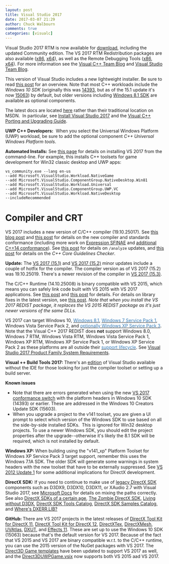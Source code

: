 ```yaml
---
layout: post
title: Visual Studio 2017
date: 2017-03-07 21:29
author: Chuck Walbourn
comments: true
categories: [visualc]
---
```

Visual Studio 2017 RTM is now available for <a href="https://aka.ms/vs2017cpp">download</a>, including the updated Community edition. The VS 2017 RTM Redistribution packages are also available (<a href="https://go.microsoft.com/fwlink/?LinkId=746571">x86</a>, <a href="https://go.microsoft.com/fwlink/?LinkId=746572">x64</a>), as well as the Remote Debugging Tools (<a href="https://go.microsoft.com/fwlink/?LinkId=746569">x86</a>, <a href="https://go.microsoft.com/fwlink/?LinkId=746570">x64</a>). For more information see the <a href="https://devblogs.microsoft.com/cppblog/visual-studio-2017-for-c-developers-you-will-love-it/">Visual C++ Team Blog</a> and <a href="https://devblogs.microsoft.com/visualstudio/announcing-visual-studio-2017-general-availability-and-more/">Visual Studio Team Blog</a>.
<!--more-->

This version of Visual Studio includes a new lightweight installer. Be sure to read <a href="https://devblogs.microsoft.com/cppblog/the-lightweight-visual-studio-15-installer/">this post</a> for an overview. Note that most C++ workloads include the <em>Windows 10 SDK</em> (originally this was <a href="https://walbourn.github.io/windows-10-anniversary-update-sdk/">14393</a>, but as of the 15.1 update it's now <a href="https://walbourn.github.io/windows-10-creators-update-sdk/">15063</a>) by default, but older versions including <a href="https://walbourn.github.io/visual-studio-2013-and-windows-8-1-sdk-rtm-are-now-available/">Windows 8.1 SDK</a> are available as optional components.

The latest docs are located <a href="https://docs.microsoft.com/en-us/visualstudio/">here</a> rather than their traditional location on MSDN.  In particular, see <a href="https://docs.microsoft.com/en-us/visualstudio/install/install-visual-studio">Install Visual Studio 2017</a> and the <a href="https://docs.microsoft.com/en-us/cpp/porting/visual-cpp-porting-and-upgrading-guide">Visual C++ Porting and Upgrading Guide</a>.

<strong>UWP C++ Developers:</strong>  When you select the Universal Windows Platform (UWP) workload, be sure to add the optional component <em>C++ Universal Windows Platform tools</em>.

<strong>Automated Installs:</strong> See <a href="https://docs.microsoft.com/en-us/visualstudio/install/use-command-line-parameters-to-install-visual-studio">this page</a> for details on installing VS 2017 from the command-line. For example, this installs C++ toolsets for game development for Win32 classic desktop and UWP apps:

```
vs_community.exe --lang en-us
--add Microsoft.VisualStudio.Workload.NativeGame
--add Microsoft.VisualStudio.ComponentGroup.NativeDesktop.Win81
--add Microsoft.VisualStudio.Workload.Universal
--add Microsoft.VisualStudio.ComponentGroup.UWP.VC
--add Microsoft.VisualStudio.Workload.NativeDesktop
--includeRecommended
```

<h1>Compiler and CRT</h1>

VS 2017 includes a new version of C/C++ compiler (19.10.25017). See <a href="https://devblogs.microsoft.com/cppblog/msvc-the-best-choice-for-windows/">this blog post</a> and <a href="https://devblogs.microsoft.com/cppblog/c-standards-conformance-from-microsoft/">this post</a> for details on the new compiler and standards conformance (including more work on <a href="https://devblogs.microsoft.com/cppblog/sfinae-update/">Expression SFINAE</a> and <a href="https://devblogs.microsoft.com/cppblog/constexpr-and-aggregate-initialization/">additional C++14 conformance</a>). See <a href="https://devblogs.microsoft.com/cppblog/c-code-analysis-improvements-in-visual-studio-2017-rtm/">this post</a> for details on <code>/analyze</code> updates, and <a href="https://devblogs.microsoft.com/cppblog/check-for-const-correctness-with-the-c-core-guidelines-checker/">this post</a> for details on the <em>C++ Core Guidelines Checker</em>.

<strong>Update:</strong> The <a href="https://devblogs.microsoft.com/visualstudio/visual-studio-2017-update/">VS 2017 (15.1)</a> and <a href="https://devblogs.microsoft.com/visualstudio/update-to-visual-studio-2017-and-next-preview/">VS 2017 (15.2)</a> minor updates include a couple of hotfix for the compiler. The compiler version as of VS 2017 (15.2) was 19.10.25019. There's a newer revision of the compiler in <a href="https://walbourn.github.io/visual-studio-2017-15-3-update/">VS 2017 (15.3)</a>.

The C/C++ Runtime (14.10.25008) is binary compatible with VS 2015, which means you can safely link code built with VS 2015 with VS 2017 applications. See <a href="https://devblogs.microsoft.com/cppblog/binary-compatibility-and-pain-free-upgrade-why-moving-to-visual-studio-2017-is-almost-too-easy/">this post</a> and <a href="https://devblogs.microsoft.com/cppblog/c1417-features-and-stl-fixes-in-vs-15-preview-4/">this post</a> for details. For details on library fixes in the latest version, see <a href="https://devblogs.microsoft.com/cppblog/stl-fixes-in-vs-2017-rtm/">this post</a>. <em>Note that when you install the VS 2017 REDIST package, it replaces the VS 2015 REDIST package as it's just newer versions of the same DLLs.</em>

VS 2017 can target Windows 10, <a href="https://walbourn.github.io/windows-8-1-update/"><span style="color: #337ab7">Windows 8.1</span></a>, <a href="https://walbourn.github.io/windows-7-service-pack-1/"><span style="color: #337ab7">Windows 7 Service Pack 1</span></a>, Windows Vista Service Pack 2, and <a href="https://walbourn.github.io/visual-studio-2012-update-1/"><span style="color: #337ab7">optionally Windows XP Service Pack 3</span></a>. Note that the Visual C++ 2017 REDIST does <strong>not</strong> support Windows 8.0, Windows 7 RTM, Windows Vista RTM, Windows Vista Service Pack 1, Windows XP RTM, Windows XP Service Pack 1, or Windows XP Service Pack 2 as these platforms are all outside their <a href="http://windows.microsoft.com/en-us/windows/lifecycle"><span style="color: #337ab7">support lifecycle</span></a>. See <a href="https://www.visualstudio.com/en-us/productinfo/vs2017-system-requirements-vs">Visual Studio 2017 Product Family System Requirements</a>.

<strong>Visual ++ Build Tools 2017:</strong> There's an <a href="https://devblogs.microsoft.com/cppblog/introducing-the-visual-studio-build-tools/">edition</a> of Visual Studio available without the IDE for those looking for just the compiler toolset or setting up a build server.

<strong>Known issues</strong>

<ul>
 	<li>Note that there are errors generated when using the new <a href="https://devblogs.microsoft.com/cppblog/permissive-switch/">VS 2017 conformance switch</a> with the platform headers in Windows 10 SDK (14393) or earlier. These are addressed in the Windows 10 Creators Update SDK (15603).</li>
 	<li>When you upgrade a project to the v141 toolset, you are given a UI prompt to select which version of the Windows SDK to use based on all the side-by-side installed SDKs.  This is ignored for Win32 desktop projects. To use a newer Windows SDK, you should edit the project properties after the upgrade--otherwise it's likely the 8.1 SDK will be required, which is not installed by default.</li>
</ul>

<strong>Windows XP: </strong>When building using the "v141_xp" Platform Toolset for Windows XP Service Pack 3 target support, remember this uses the Windows 7.1A SDK. The older SDK will generate some warnings in system headers with the new toolset that have to be externally suppressed. See <a href="https://walbourn.github.io/visual-studio-2012-update-1/">VS 2012 Update 1</a> for some additional implications for DirectX development.

<strong>DirectX SDK:</strong> If you need to continue to make use of <a href="https://walbourn.github.io/announcement-directx-sdk-june-2010-is-live/">legacy DirectX SDK</a> components such as D3DX9, D3DX10, D3DX11, or XAudio 2.7 with Visual Studio 2017, see <a href="http://msdn.microsoft.com/en-us/library/windows/desktop/ee663275.aspx">Microsoft Docs</a> for details on mixing the paths correctly. See also <a href="https://walbourn.github.io/directx-sdk-s-of-a-certain-age/">DirectX SDKs of a certain age</a>, <a href="https://walbourn.github.io/the-zombie-directx-sdk/">The Zombie DirectX SDK</a>, <a href="https://walbourn.github.io/living-without-d3dx/">Living without D3DX</a>, <a href="https://walbourn.github.io/directx-sdk-tools-catalog/">DirectX SDK Tools Catalog</a>, <a href="https://walbourn.github.io/directx-sdk-samples-catalog/">DirectX SDK Samples Catalog</a>, and <a href="https://walbourn.github.io/wheres-dxerr-lib/">Where's DXERR.LIB?</a>

<strong>GitHub: </strong>There are VS 2017 projects in the latest releases of <a href="https://github.com/Microsoft/DirectXTK/releases">DirectX Tool Kit for DirectX 11</a>, <a href="https://github.com/Microsoft/DirectXTK12/releases">DirectX Tool Kit for DirectX 12</a>, <a href="https://github.com/Microsoft/DirectXTex/releases">DirectXTex</a>, <a href="https://github.com/Microsoft/DirectXMesh/releases">DirectXMesh</a>, <a href="https://github.com/Microsoft/UVAtlas/releases">UVAtlas</a>, <a href="https://github.com/Microsoft/DXUT/releases">DXUT</a>, and <a href="https://github.com/Microsoft/FX11/releases">Effects 11</a>. These are set up to use the Windows 10 SDK (15063) because that's the default version for VS 2017. Because of the fact that VS 2015 and VS 2017 are binary compatible w.r.t. to the C/C++ runtime, you can use the 2015 version of the NuGet packages with VS 2017. The <a href="https://walbourn.github.io/direct3d-game-visual-studio-templates-redux/">Direct3D Game templates</a> have been updated to support VS 2017 as well, and the <a href="https://github.com/walbourn/directx-vs-templates/raw/master/VSIX/Direct3DUWPGame.vsix">Direct3DUWPGame.vsix</a> now supports both VS 2015 aad VS 2017.
